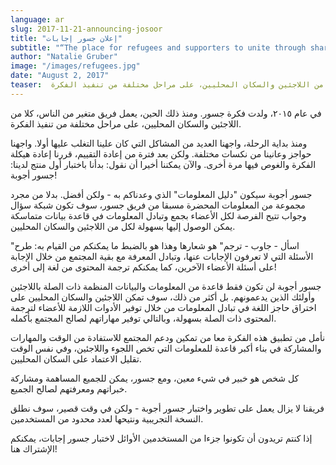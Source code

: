 ```yaml
---
language: ar
slug: 2017-11-21-announcing-josoor
title: "إعلان جسور إجابات"
subtitle: "“The place for refugees and supporters to unite through sharing knowledge and translating information.“"
author: "Natalie Gruber"
image: "/images/refugees.jpg"
date: "August 2, 2017"
teaser:  في عام ٢٠١٥، ولدت فكرة جسور. ومنذ ذلك الحين، يعمل فريق متغير من الناس، كلا من اللاجئين والسكان المحليين، على مراحل مختلفة من تنفيذ الفكرة.
---
```


في عام ٢٠١٥، ولدت فكرة جسور. ومنذ ذلك الحين، يعمل فريق متغير من الناس، كلا من اللاجئين والسكان المحليين، على مراحل مختلفة من تنفيذ الفكرة.

ومنذ بداية الرحلة، واجهنا العديد من المشاكل التي كان علينا التغلب عليها أولا. واجهنا حواجز وعانينا من نكسات مختلفة. ولكن بعد فترة من إعادة التقييم، قررنا إعادة هيكلة الفكرة والغوص فيها مرة أخرى. والآن يمكننا أخيرا أن نقول: بدأنا باختبار أول منتج لدينا: جسور أجوبة!
 
جسور أجوبة سيكون "دليل المعلومات" الذي وعدناكم به - ولكن أفضل. بدلا من مجرد مجموعة من المعلومات المحضرة مسبقا من فريق جسور، سوف تكون شبكة سؤال وجواب تتيح الفرصة لكل الأعضاء  بجمع وتبادل المعلومات في قاعدة بيانات متماسكة يمكن الوصول إليها بسهولة لكل من اللاجئين والسكان المحليين.

"اسأل - جاوب - ترجم" هو شعارها وهذا هو بالضبط ما يمكنكم من القيام به: طرح الأسئلة التي لا تعرفون الإجابات عنها، وتبادل المعرفة مع بقية المجتمع من خلال الإجابة على أسئلة الأعضاء الآخرين، كما يمكنكم ترجمة المحتوى من لغة إلى أخرى! 

جسور أجوبة لن تكون فقط قاعدة من المعلومات والبيانات المنظمة  ذات الصلة باللاجئين وأولئك الذين يدعمونهم. بل أكثر من ذلك، سوف تمكن اللاجئين والسكان المحليين على اختراق حاجز اللغة في تبادل المعلومات من خلال توفير الأدوات اللازمة للأعضاء لترجمة المحتوى ذات الصلة بسهولة، وبالتالي توفير مهاراتهم لصالح المجتمع بأكمله.
 
 نأمل من تطبيق هذه الفكرة معا من تمكين ودعم المجتمع للاستفادة من الوقت والمهارات والمشاركة في بناء أكبر قاعدة للمعلومات التي تخص اللجوء واللاجئين، وفي نفس الوقت تقليل الاعتماد على السكان المحليين.

كل شخص هو خبير في شيء معين، ومع جسور، يمكن للجميع المساهمة ومشاركة خبراتهم ومعرفتهم لصالح الجميع. 

فريقنا لا يزال يعمل على تطوير واختبار جسور أجوبة - ولكن في وقت قصير، سوف نطلق النسخة التجريبية ونتيحها لعدد محدود من المستخدمين.

إذا كنتم تريدون أن تكونوا جزءا من المستخدمين الأوائل لاختبار جسور إجابات،  يمكنكم الإشتراك هنا!
